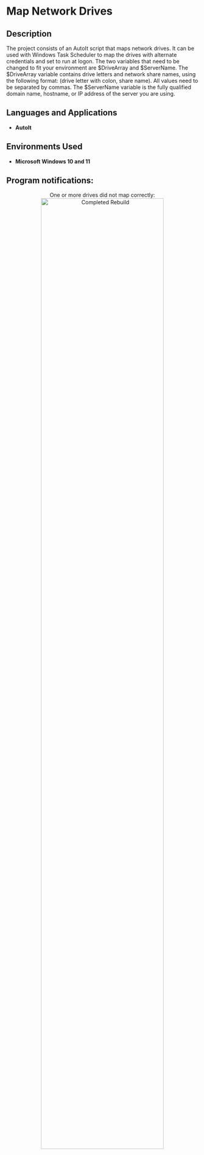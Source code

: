 <h1>Map Network Drives</h1>


<h2>Description</h2>
The project consists of an AutoIt script that maps network drives. It can be used with Windows Task Scheduler to map the drives with alternate credentials and set to run at logon. The two variables that need to be changed to fit your environment are $DriveArray and $ServerName. The $DriveArray variable contains drive letters and network share names, using the following format: (drive letter with colon, share name). All values need to be separated by commas. The $ServerName variable is the fully qualified domain name, hostname, or IP address of the server you are using. <br/>

<h2>Languages and Applications</h2>

- <b>AutoIt</b>

<h2>Environments Used </h2>

- <b>Microsoft Windows 10 and 11</b>

<h2>Program notifications:</h2>

<p align="center">
One or more drives did not map correctly: <br/>
<img src="https://i.imgur.com/2LRDdWw.png" height="80%" width="80%" alt="Completed Rebuild"/>
<br />
<br />
</p>

<!--
 ```diff
- text in red
+ text in green
! text in orange
# text in gray
@@ text in purple (and bold)@@
```
--!>


